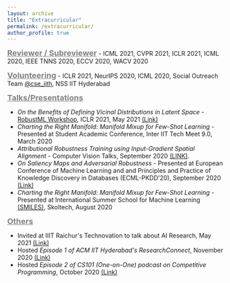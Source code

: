 ```yaml
---
layout: archive
title: "Extracurricular"
permalink: /extracurricular/
author_profile: true
---
```

<span style="color:gray"><b><font size=4><u>Reviewer / Subreviewer</u></font></b></span> - ICML 2021, CVPR 2021, ICLR 2021, ICML 2020, IEEE TNNS 2020, ECCV 2020, WACV 2020

<span style="color:gray"><b><font size=4> <u>Volunteering</u></font></b></span> - ICLR 2021, NeurIPS 2020, ICML 2020, Social Outreach Team [@cse_iith](https://twitter.com/cse_iith), NSS IIT Hyderabad 

<span style="color:gray"><b><font size=4> <u>Talks/Presentations</u></font></b></span> 
- *On the Benefits of Defining Vicinal Distributions in Latent Space* - [RobustML Workshop](https://sites.google.com/connect.hku.hk/robustml-2021/home), ICLR 2021, May 2021 [(Link)](https://slideslive.com/38955370)
- *Charting the Right Manifold: Manifold Mixup for Few-Shot Learning* - Presented at Student Academic Conference, Inter IIT Tech Meet 9.0, March 2020
- *Attributional Robustness Training using Input-Gradient Spatial Alignment* - Computer Vision Talks, September 2020 [(LINK)](https://www.youtube.com/watch?v=mnNuSg0d34s).
- *On Saliency Maps and Adversarial Robustness* - Presented at European Conference of Machine Learning and and Principles and Practice of Knowledge Discovery in Databases (ECML-PKDD’20), September 2020 [(Link)](https://slideslive.com/38932305/on-saliency-maps-and-adversarial-robustness?locale=cs)
- *Charting the Right Manifold: Manifold Mixup for Few-Shot Learning* - Presented at International Summer School for Machine Learning [(SMILES)](https://smiles.skoltech.ru/poster-presentations), Skoltech, August 2020

<span style="color:gray"><b><font size=4> <u>Others</u></font></b></span> 
- Invited at IIIT Raichur's Technovation to talk about AI Research, May 2021 [(Link)](https://youtu.be/6WSLi6HKp8Y)
- Hosted *Episode 1 of ACM IIT Hyderabad's ResearchConnect*, November 2020 [(Link)](https://www.youtube.com/watch?v=ZryuXmWiqeI&list=PLG7fKMdRUJT8CaHNOJB0q3S-jCNy6SXnQ)
- Hosted *Episode 2 of CS101 (One-on-One) podcast on Competitive Programming*, October 2020 [(Link)](https://youtu.be/6WSLi6HKp8Y)